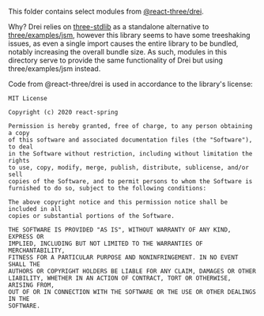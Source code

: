 This folder contains select modules from [@react-three/drei](https://github.com/pmndrs/drei).

Why? Drei relies on [three-stdlib](https://github.com/pmndrs/three-stdlib) as a standalone alternative to [three/examples/jsm](https://github.com/mrdoob/three.js/tree/dev/examples/jsm), however this library seems to have some treeshaking issues, as even a single import causes the entire library to be bundled, notably increasing the overall bundle size. As such, modules in this directory serve to provide the same functionality of Drei but using three/examples/jsm instead.

Code from @react-three/drei is used in accordance to the library's license:

```
MIT License

Copyright (c) 2020 react-spring

Permission is hereby granted, free of charge, to any person obtaining a copy
of this software and associated documentation files (the "Software"), to deal
in the Software without restriction, including without limitation the rights
to use, copy, modify, merge, publish, distribute, sublicense, and/or sell
copies of the Software, and to permit persons to whom the Software is
furnished to do so, subject to the following conditions:

The above copyright notice and this permission notice shall be included in all
copies or substantial portions of the Software.

THE SOFTWARE IS PROVIDED "AS IS", WITHOUT WARRANTY OF ANY KIND, EXPRESS OR
IMPLIED, INCLUDING BUT NOT LIMITED TO THE WARRANTIES OF MERCHANTABILITY,
FITNESS FOR A PARTICULAR PURPOSE AND NONINFRINGEMENT. IN NO EVENT SHALL THE
AUTHORS OR COPYRIGHT HOLDERS BE LIABLE FOR ANY CLAIM, DAMAGES OR OTHER
LIABILITY, WHETHER IN AN ACTION OF CONTRACT, TORT OR OTHERWISE, ARISING FROM,
OUT OF OR IN CONNECTION WITH THE SOFTWARE OR THE USE OR OTHER DEALINGS IN THE
SOFTWARE.
```
